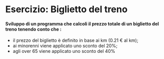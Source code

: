 # Esercizio: Biglietto del treno

#### Sviluppo di un programma che calcoli il prezzo totale di un biglietto del treno tenendo conto che :

- il prezzo del biglietto è definito in base ai km (0.21 € al km);
- ai minorenni viene applicato uno sconto del 20%;
- agli over 65 viene applicato uno sconto del 40%
